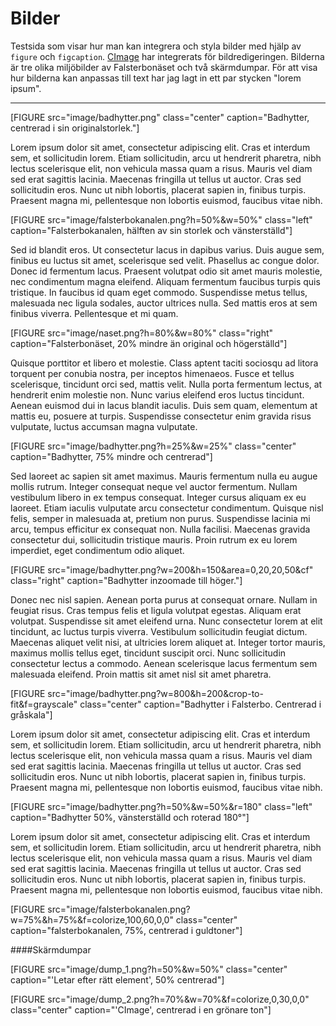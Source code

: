 Bilder
======

Testsida som visar hur man kan integrera och styla bilder med hjälp av `figure` och `figcaption`. [CImage](https://cimage.se/) har integrerats för bildredigeringen. Bilderna är tre olika miljöbilder av Falsterbonäset och två skärmdumpar. För att visa hur bilderna kan anpassas till text har jag lagt in ett par stycken "lorem ipsum".
***

[FIGURE src="image/badhytter.png" class="center" caption="Badhytter, centrerad i sin originalstorlek."]

Lorem ipsum dolor sit amet, consectetur adipiscing elit. Cras et interdum sem, et sollicitudin lorem. Etiam sollicitudin, arcu ut hendrerit pharetra, nibh lectus scelerisque elit, non vehicula massa quam a risus. Mauris vel diam sed erat sagittis lacinia. Maecenas fringilla ut tellus ut auctor. Cras sed sollicitudin eros. Nunc ut nibh lobortis, placerat sapien in, finibus turpis. Praesent magna mi, pellentesque non lobortis euismod, faucibus vitae nibh.

[FIGURE src="image/falsterbokanalen.png?h=50%&w=50%" class="left" caption="Falsterbokanalen, hälften av sin storlek och vänsterställd"]

Sed id blandit eros. Ut consectetur lacus in dapibus varius. Duis augue sem, finibus eu luctus sit amet, scelerisque sed velit. Phasellus ac congue dolor. Donec id fermentum lacus. Praesent volutpat odio sit amet mauris molestie, nec condimentum magna eleifend. Aliquam fermentum faucibus turpis quis tristique. In faucibus id quam eget commodo. Suspendisse metus tellus, malesuada nec ligula sodales, auctor ultrices nulla. Sed mattis eros at sem finibus viverra. Pellentesque et mi quam.

[FIGURE src="image/naset.png?h=80%&w=80%" class="right" caption="Falsterbonäset, 20% mindre än original och högerställd"]

Quisque porttitor et libero et molestie. Class aptent taciti sociosqu ad litora torquent per conubia nostra, per inceptos himenaeos. Fusce et tellus scelerisque, tincidunt orci sed, mattis velit. Nulla porta fermentum lectus, at hendrerit enim molestie non. Nunc varius eleifend eros luctus tincidunt. Aenean euismod dui in lacus blandit iaculis. Duis sem quam, elementum at mattis eu, posuere at turpis. Suspendisse consectetur enim gravida risus vulputate, luctus accumsan magna vulputate.

[FIGURE src="image/badhytter.png?h=25%&w=25%" class="center" caption="Badhytter, 75% mindre och centrerad"]

Sed laoreet ac sapien sit amet maximus. Mauris fermentum nulla eu augue mollis rutrum. Integer consequat neque vel auctor fermentum. Nullam vestibulum libero in ex tempus consequat. Integer cursus aliquam ex eu laoreet. Etiam iaculis vulputate arcu consectetur condimentum. Quisque nisl felis, semper in malesuada at, pretium non purus. Suspendisse lacinia mi arcu, tempus efficitur ex consequat non. Nulla facilisi. Maecenas gravida consectetur dui, sollicitudin tristique mauris. Proin rutrum ex eu lorem imperdiet, eget condimentum odio aliquet.

[FIGURE src="image/badhytter.png?w=200&h=150&area=0,20,20,50&cf" class="right" caption="Badhytter inzoomade till höger."]

Donec nec nisl sapien. Aenean porta purus at consequat ornare. Nullam in feugiat risus. Cras tempus felis et ligula volutpat egestas. Aliquam erat volutpat. Suspendisse sit amet eleifend urna. Nunc consectetur lorem at elit tincidunt, ac luctus turpis viverra. Vestibulum sollicitudin feugiat dictum. Maecenas aliquet velit nisi, at ultricies lorem aliquet at. Integer tortor mauris, maximus mollis tellus eget, tincidunt suscipit orci. Nunc sollicitudin consectetur lectus a commodo. Aenean scelerisque lacus fermentum sem malesuada eleifend. Proin mattis sit amet nisl sit amet pharetra.

[FIGURE src="image/badhytter.png?w=800&h=200&crop-to-fit&f=grayscale" class="center" caption="Badhytter i Falsterbo. Centrerad i gråskala"]

Lorem ipsum dolor sit amet, consectetur adipiscing elit. Cras et interdum sem, et sollicitudin lorem. Etiam sollicitudin, arcu ut hendrerit pharetra, nibh lectus scelerisque elit, non vehicula massa quam a risus. Mauris vel diam sed erat sagittis lacinia. Maecenas fringilla ut tellus ut auctor. Cras sed sollicitudin eros. Nunc ut nibh lobortis, placerat sapien in, finibus turpis. Praesent magna mi, pellentesque non lobortis euismod, faucibus vitae nibh.

[FIGURE src="image/badhytter.png?h=50%&w=50%&r=180" class="left" caption="Badhytter 50%, vänsterställd och roterad 180°"]

Lorem ipsum dolor sit amet, consectetur adipiscing elit. Cras et interdum sem, et sollicitudin lorem. Etiam sollicitudin, arcu ut hendrerit pharetra, nibh lectus scelerisque elit, non vehicula massa quam a risus. Mauris vel diam sed erat sagittis lacinia. Maecenas fringilla ut tellus ut auctor. Cras sed sollicitudin eros. Nunc ut nibh lobortis, placerat sapien in, finibus turpis. Praesent magna mi, pellentesque non lobortis euismod, faucibus vitae nibh.

[FIGURE src="image/falsterbokanalen.png?w=75%&h=75%&f=colorize,100,60,0,0" class="center" caption="falsterbokanalen, 75%, centrerad i guldtoner"]

####Skärmdumpar

[FIGURE src="image/dump_1.png?h=50%&w=50%" class="center" caption="'Letar efter rätt element', 50% centrerad"]

[FIGURE src="image/dump_2.png?h=70%&w=70%&f=colorize,0,30,0,0" class="center" caption="'CImage', centrerad i en grönare ton"]
